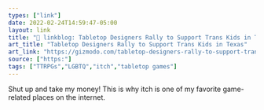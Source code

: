 ```yaml
---
types: ["link"]
date: 2022-02-24T14:59:47-05:00
layout: link
title: "🔗 linkblog: Tabletop Designers Rally to Support Trans Kids in Texas'"
art_title: "Tabletop Designers Rally to Support Trans Kids in Texas"
art_link: "https://gizmodo.com/tabletop-designers-rally-to-support-trans-kids-in-texas-1848588284"
source: ["https:"]
tags: ["TTRPGs","LGBTQ","itch","tabletop games"]
---
```

Shut up and take my money! This is why itch is one of my favorite game-related places on the internet.

